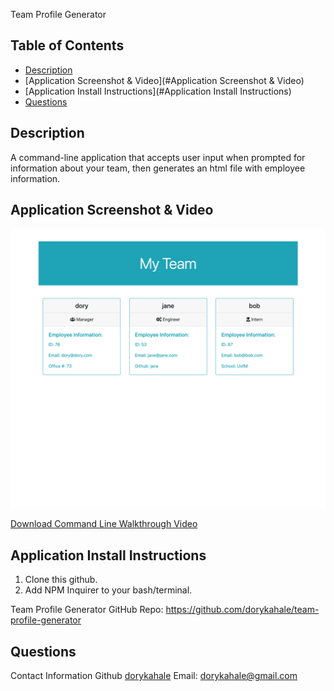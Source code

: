 Team Profile Generator
## Table of Contents
  * [Description](#Description)
  * [Application Screenshot & Video](#Application Screenshot & Video)
  * [Application Install Instructions](#Application Install Instructions)
  * [Questions](#Questions)

## Description
A command-line application that accepts user input
when prompted for information about your team, then generates an html file with employee information.

## Application Screenshot & Video
![Terminal Screenshot](assets/terminalScreenshot.png)

[Download Command Line Walkthrough Video](assets/profilegeneratormovie.mov)

## Application Install Instructions
1. Clone this github.
2. Add NPM Inquirer to your bash/terminal.

Team Profile Generator GitHub Repo: 
https://github.com/dorykahale/team-profile-generator

  ## Questions
  Contact Information
  Github [dorykahale](https://github.com/dorykahale)
  Email: dorykahale@gmail.com


